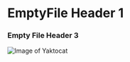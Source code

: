 # EmptyFile Header 1
### Empty File Header 3

![Image of Yaktocat](https://octodex.github.com/images/yaktocat.png)
